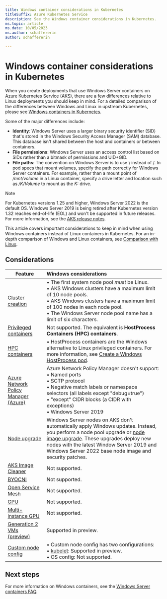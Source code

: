 ```yaml
---
title: Windows container considerations in Kubernetes
titleSuffix: Azure Kubernetes Service
description: See the Windows container considerations in Kubernetes.
ms.topic: article
ms.date: 10/05/2023
ms.author: schaffererin
author: schaffererin

---
```


# Windows container considerations in Kubernetes

When you create deployments that use Windows Server containers on Azure Kubernetes Service (AKS), there are a few differences relative to Linux deployments you should keep in mind. For a detailed comparison of the differences between Windows and Linux in upstream Kubernetes, please see [Windows containers in Kubernetes](https://kubernetes.io/docs/concepts/windows/intro/).

Some of the major differences include:

- **Identity**: Windows Server uses a larger binary security identifier (SID) that's stored in the Windows Security Access Manager (SAM) database. This database isn't shared between the host and containers or between containers.
- **File permissions**: Windows Server uses an access control list based on SIDs rather than a bitmask of permissions and UID+GID.
- **File paths**: The convention on Windows Server is to use \ instead of /. In pod specs that mount volumes, specify the path correctly for Windows Server containers. For example, rather than a mount point of */mnt/volume* in a Linux container, specify a drive letter and location such as */K/Volume* to mount as the *K:* drive.

> [!NOTE]
> For Kubernetes versions 1.25 and higher, Windows Server 2022 is the default OS. Windows Server 2019 is being retired after Kubernetes version 1.32 reaches end-of-life (EOL) and won't be supported in future releases. For more information, see the [AKS release notes][aks-release-notes].

This article covers important considerations to keep in mind when using Windows containers instead of Linux containers in Kubernetes. For an in-depth comparison of Windows and Linux containers, see [Comparison with Linux][comparison-with-linux].

## Considerations

| Feature | Windows considerations |
|-----------|:-----------|
| [Cluster creation][cluster-configuration] | • The first system node pool *must* be Linux.<br/> • AKS Windows clusters have a maximum limit of 10 node pools.<br/> • AKS Windows clusters have a maximum limit of 100 nodes in each node pool.<br/> • The Windows Server node pool name has a limit of six characters. |
| [Privileged containers][privileged-containers] | Not supported. The equivalent is **HostProcess Containers (HPC) containers**. |
| [HPC containers][hpc-containers] | • HostProcess containers are the Windows alternative to Linux privileged containers. For more information, see [Create a Windows HostProcess pod](https://kubernetes.io/docs/tasks/configure-pod-container/create-hostprocess-pod/). |
| [Azure Network Policy Manager (Azure)][azure-network-policy] | Azure Network Policy Manager doesn't support:<br/> • Named ports<br/> • SCTP protocol<br/> • Negative match labels or namespace selectors (all labels except "debug=true")<br/> • "except" CIDR blocks (a CIDR with exceptions)<br/> • Windows Server 2019<br/> |
| [Node upgrade][node-upgrade] | Windows Server nodes on AKS don't automatically apply Windows updates. Instead, you perform a node pool upgrade or [node image upgrade][node-image-upgrade]. These upgrades deploy new nodes with the latest Window Server 2019 and Windows Server 2022 base node image and security patches. |
| [AKS Image Cleaner][aks-image-cleaner] | Not supported. |
| [BYOCNI][byo-cni] | Not supported. |
| [Open Service Mesh][open-service-mesh] | Not supported. |
| [GPU][gpu] | Not supported. |
| [Multi-instance GPU][multi-instance-gpu] | Not supported. |
| [Generation 2 VMs (preview)][gen-2-vms] | Supported in preview. |
| [Custom node config][custom-node-config] | • Custom node config has two configurations:<br/> • [kubelet][custom-kubelet-parameters]: Supported in preview.<br/> • OS config: Not supported. |

## Next steps

For more information on Windows containers, see the [Windows Server containers FAQ][windows-server-containers-faq].

<!-- LINKS - external -->
[aks-release-notes]: https://github.com/Azure/AKS/releases
[comparison-with-linux]: https://kubernetes.io/docs/concepts/windows/intro/#compatibility-linux-similarities

<!-- LINKS - internal -->
[cluster-configuration]: ../aks/learn/quick-windows-container-deploy-cli.md#limitations
[privileged-containers]: use-windows-hpc.md#limitations
[hpc-containers]: use-windows-hpc.md#limitations
[node-upgrade]: ./manage-node-pools.md#upgrade-a-single-node-pool
[aks-image-cleaner]: image-cleaner.md#limitations
[windows-server-containers-faq]: windows-faq.md
[azure-network-policy]: use-network-policies.md#overview-of-network-policy
[node-image-upgrade]: node-image-upgrade.md
[byo-cni]: use-byo-cni.md
[open-service-mesh]: open-service-mesh-about.md
[gpu]: gpu-cluster.md
[multi-instance-gpu]: gpu-multi-instance.md
[gen-2-vms]: cluster-configuration.md#generation-2-virtual-machines
[custom-node-config]: custom-node-configuration.md
[custom-kubelet-parameters]: custom-node-configuration.md#kubelet-custom-configuration
